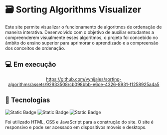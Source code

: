 # 🗃️ Sorting Algorithms Visualizer

Este site permite visualizar o funcionamento de algoritmos de ordenação de maneira interativa. Desenvolvido com o objetivo de auxiliar estudantes a compreenderem visualmente esses algoritmos, o projeto foi concebido no âmbito do ensino superior para aprimorar o aprendizado e a compreensão dos conceitos de ordenação.

## 💻 Em execução


<div align="center">

https://github.com/vynijales/sorting-algorithms/assets/92933508/cb098bbb-e6ce-4326-8931-f1258925a4a5

</div>

## 🚀 Tecnologias

![Static Badge](https://img.shields.io/badge/HTML-black?logo=html5)
![Static Badge](https://img.shields.io/badge/CSS-black?logo=css3&logoColor=blue)
![Static Badge](https://img.shields.io/badge/JavaScript-black?logo=javascript)

Foi utilizado HTML, CSS e JavaScript para a construção do site. O site é responsivo e pode ser acessado em dispositivos móveis e desktops.
